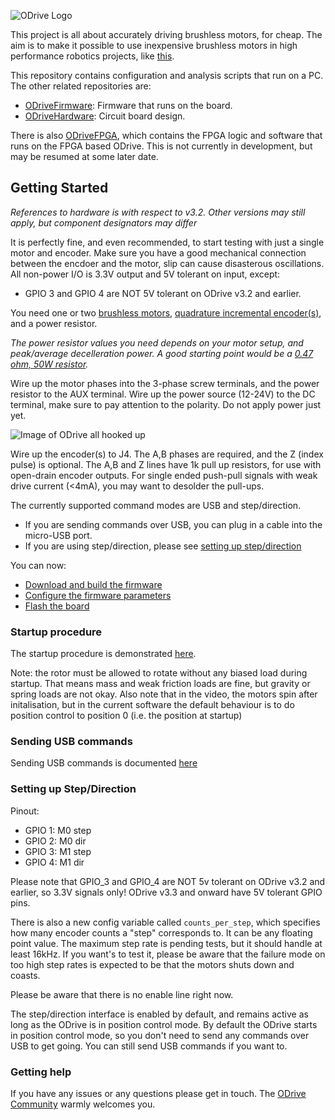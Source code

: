 ![ODrive Logo](https://static1.squarespace.com/static/58aff26de4fcb53b5efd2f02/t/59bf2a7959cc6872bd68be7e/1505700483663/Odrive+logo+plus+text+black.png?format=1000w)

This project is all about accurately driving brushless motors, for cheap. The aim is to make it possible to use inexpensive brushless motors in high performance robotics projects, like [this](https://www.youtube.com/watch?v=WT4E5nb3KtY).

This repository contains configuration and analysis scripts that run on a PC. The other related repositories are:
* [ODriveFirmware](https://github.com/madcowswe/ODriveFirmware): Firmware that runs on the board.
* [ODriveHardware](https://github.com/madcowswe/ODriveHardware): Circuit board design.

There is also [ODriveFPGA](https://github.com/madcowswe/ODriveFPGA), which contains the FPGA logic and software that runs on the FPGA based ODrive. This is not currently in development, but may be resumed at some later date.

## Getting Started
*References to hardware is with respect to v3.2. Other versions may still apply, but component designators may differ*

It is perfectly fine, and even recommended, to start testing with just a single motor and encoder.
Make sure you have a good mechanical connection between the encdoer and the motor, slip can cause disasterous oscillations.
All non-power I/O is 3.3V output and 5V tolerant on input, except:

* GPIO 3 and GPIO 4 are NOT 5V tolerant on ODrive v3.2 and earlier.

You need one or two [brushless motors](https://hackaday.io/project/11583-odrive-high-performance-motor-control/log/37666-hobby-motors-in-your-robots), [quadrature incremental encoder(s)](https://discourse.odriverobotics.com/t/which-encoders-to-choose/63/2), and a power resistor.

*The power resistor values you need depends on your motor setup, and peak/average decelleration power. A good starting point would be a [0.47 ohm, 50W resistor](https://www.digikey.com/product-detail/en/te-connectivity-passive-product/HSA50R47J/A102181-ND/2056131).*

Wire up the motor phases into the 3-phase screw terminals, and the power resistor to the AUX terminal. Wire up the power source (12-24V) to the DC terminal, make sure to pay attention to the polarity. Do not apply power just yet.

![Image of ODrive all hooked up](https://static1.squarespace.com/static/58aff26de4fcb53b5efd2f02/t/5901933ee58c62307a19be6b/1493275460219/Odrive.jpg)

Wire up the encoder(s) to J4. The A,B phases are required, and the Z (index pulse) is optional. The A,B and Z lines have 1k pull up resistors, for use with open-drain encoder outputs. For single ended push-pull signals with weak drive current (\<4mA), you may want to desolder the pull-ups.

The currently supported command modes are USB and step/direction.
* If you are sending commands over USB, you can plug in a cable into the micro-USB port.
* If you are using step/direction, please see [setting up step/direction](#setting-up-stepdirection)

You can now:
* [Download and build the firmware](https://github.com/madcowswe/ODriveFirmware)
* [Configure the firmware parameters](https://github.com/madcowswe/ODriveFirmware#configuring-parameters)
* [Flash the board](https://github.com/madcowswe/ODriveFirmware#flashing-the-firmware)

### Startup procedure
The startup procedure is demonstrated [here](https://www.youtube.com/watch?v=VCX1bA2xnuY). 

Note: the rotor must be allowed to rotate without any biased load during startup. That means mass and weak friction loads are fine, but gravity or spring loads are not okay. Also note that in the video, the motors spin after initalisation, but in the current software the default behaviour is to do position control to position 0 (i.e. the position at startup)

### Sending USB commands
Sending USB commands is documented [here](https://github.com/madcowswe/ODriveFirmware#communicating-over-usb)

### Setting up Step/Direction
Pinout:
* GPIO 1: M0 step
* GPIO 2: M0 dir
* GPIO 3: M1 step
* GPIO 4: M1 dir

Please note that GPIO_3 and GPIO_4 are NOT 5v tolerant on ODrive v3.2 and earlier, so 3.3V signals only!
ODrive v3.3 and onward have 5V tolerant GPIO pins.

There is also a new config variable called `counts_per_step`, which specifies how many encoder counts a "step" corresponds to. It can be any floating point value.
The maximum step rate is pending tests, but it should handle at least 16kHz. If you want's to test it, please be aware that the failure mode on too high step rates is expected to be that the motors shuts down and coasts.

Please be aware that there is no enable line right now.

The step/direction interface is enabled by default, and remains active as long as the ODrive is in position control mode. By default the ODrive starts in position control mode, so you don't need to send any commands over USB to get going. You can still send USB commands if you want to.

### Getting help
If you have any issues or any questions please get in touch. The [ODrive Community](https://discourse.odriverobotics.com/) warmly welcomes you.